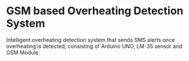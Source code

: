 # GSM based Overheating Detection System

Intelligent overheating detection system that sends SMS alerts once overheating is detected, consisting of Arduino UNO, LM-35 sensor and GSM Module.
